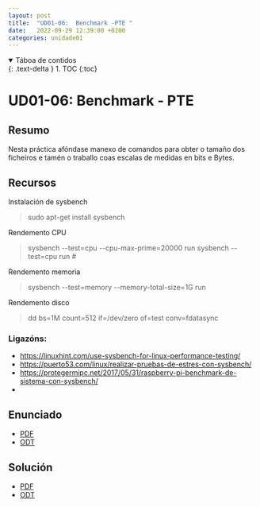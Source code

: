 ```yaml
---
layout: post
title:  "UD01-06:  Benchmark -PTE "
date:   2022-09-29 12:39:00 +0200
categories: unidade01
---
```


<details open markdown="block">
  <summary>
    Táboa de contidos
  </summary>
  {: .text-delta }
1. TOC
{:toc}
</details>


# UD01-06: Benchmark - PTE
## Resumo 

Nesta práctica afóndase manexo de comandos para obter o tamaño dos ficheiros e tamén o traballo coas escalas de medidas en bits e Bytes.  


## Recursos
Instalación de sysbench
> sudo apt-get install sysbench

Rendemento CPU
> sysbench --test=cpu --cpu-max-prime=20000 run
> sysbench --test=cpu run                     #

Rendemento memoria
> sysbench --test=memory --memory-total-size=1G run

Rendemento disco
> dd bs=1M count=512 if=/dev/zero of=test conv=fdatasync


> 
### Ligazóns:
- https://linuxhint.com/use-sysbench-for-linux-performance-testing/
- https://puerto53.com/linux/realizar-pruebas-de-estres-con-sysbench/
- https://protegermipc.net/2017/05/31/raspberry-pi-benchmark-de-sistema-con-sysbench/ 
- 

## Enunciado 
* [PDF]({{site.baseurl}}/unidade01/t06.pdf)
* [ODT]({{site.baseurl}}/unidade01/t06.odt)


## Solución 
* [PDF]({{site.baseurl}}/unidade01/t06-sol.pdf)
* [ODT]({{site.baseurl}}/unidade01/t06-sol.odt)

